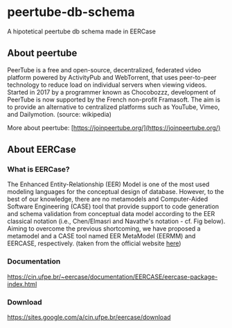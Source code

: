 # peertube-db-schema
A hipotetical peertube db schema made in EERCase

## About peertube
PeerTube is a free and open-source, decentralized, federated video platform powered by ActivityPub and WebTorrent, that uses peer-to-peer technology to reduce load on individual servers when viewing videos. Started in 2017 by a programmer known as Chocobozzz, development of PeerTube is now supported by the French non-profit Framasoft. The aim is to provide an alternative to centralized platforms such as YouTube, Vimeo, and Dailymotion. (source: wikipedia)

More about peertube:
[https://joinpeertube.org/](https://joinpeertube.org/)

## About EERCase

### What is EERCase?
The Enhanced Entity-Relationship (EER) Model is one of the most used modeling languages for the conceptual design of database. However, to the best of our knowledge, there are no metamodels and Computer-Aided Software Engineering (CASE) tool that provide support to code generation and schema validation from conceptual data model according to the EER classical notation (i.e., Chen/Elmasri and Navathe's notation -  cf. Fig below). Aiming to overcome the previous shortcoming, we have proposed a metamodel and a CASE tool named EER MetaModel (EERMM) and EERCASE, respectively. (taken from the official website [here](https://sites.google.com/a/cin.ufpe.br/eercase/apresentacao))

### Documentation
https://cin.ufpe.br/~eercase/documentation/EERCASE/eercase-package-index.html

### Download
https://sites.google.com/a/cin.ufpe.br/eercase/download
